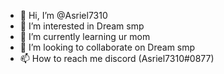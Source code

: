 - 👋 Hi, I’m @Asriel7310
- 👀 I’m interested in Dream smp
- 🌱 I’m currently learning ur mom
- 💞️ I’m looking to collaborate on Dream smp
- 📫 How to reach me discord (Asriel7310#0877)

<!---
Asriel7310/Asriel7310 is a ✨ special ✨ repository because its `README.md` (this file) appears on your GitHub profile.
You can click the Preview link to take a look at your changes.
--->
